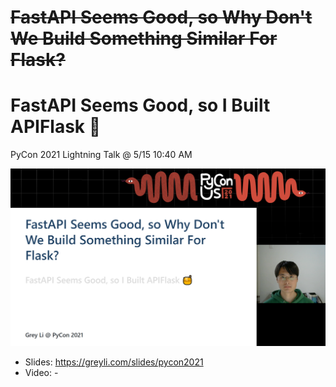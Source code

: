 # ~~FastAPI Seems Good, so Why Don't We Build Something Similar For Flask?~~
# FastAPI Seems Good, so I Built APIFlask 🍯

PyCon 2021 Lightning Talk @ 5/15 10:40 AM

![cover](images/cover.png)

- Slides: https://greyli.com/slides/pycon2021
- Video: -
